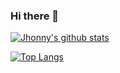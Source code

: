 ### Hi there 👋

<!--
**arribass/arribass** is a ✨ _special_ ✨ repository because its `README.md` (this file) appears on your GitHub profile.

Here are some ideas to get you started:

- 🔭 I’m currently working on ...
- 🌱 I’m currently learning ...
- 👯 I’m looking to collaborate on ...
- 🤔 I’m looking for help with ...
- 💬 Ask me about ...
- 📫 How to reach me: ...
- 😄 Pronouns: ...
- ⚡ Fun fact: ...
-->
[![Jhonny's github stats](https://github-readme-stats.wasabeef.vercel.app/api?username=arribass&show_icons=true&line_height=21&show_icons=true&theme=vue&hide_border=true)](https://github.com/arribass/github-readme-stats)

[![Top Langs](https://github-readme-stats.vercel.app/api/top-langs/?username=arribass&show_icons=true&layout=compact&theme=vue&hide_border=true)](https://github.com/arribass/github-readme-stats)
